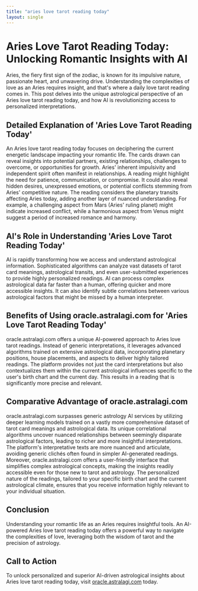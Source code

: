 ```yaml
---
title: "aries love tarot reading today"
layout: single
---
```


# Aries Love Tarot Reading Today: Unlocking Romantic Insights with AI

Aries, the fiery first sign of the zodiac, is known for its impulsive nature, passionate heart, and unwavering drive.  Understanding the complexities of love as an Aries requires insight, and that's where a daily love tarot reading comes in.  This post delves into the unique astrological perspective of an Aries love tarot reading today, and how AI is revolutionizing access to personalized interpretations.


## Detailed Explanation of 'Aries Love Tarot Reading Today'

An Aries love tarot reading today focuses on deciphering the current energetic landscape impacting your romantic life.  The cards drawn can reveal insights into potential partners, existing relationships, challenges to overcome, or opportunities for growth.  Aries' inherent impulsivity and independent spirit often manifest in relationships.  A reading might highlight the need for patience, communication, or compromise.  It could also reveal hidden desires, unexpressed emotions, or potential conflicts stemming from Aries' competitive nature.  The reading considers the planetary transits affecting Aries today, adding another layer of nuanced understanding.  For example, a challenging aspect from Mars (Aries' ruling planet) might indicate increased conflict, while a harmonious aspect from Venus might suggest a period of increased romance and harmony.


## AI's Role in Understanding 'Aries Love Tarot Reading Today'

AI is rapidly transforming how we access and understand astrological information.  Sophisticated algorithms can analyze vast datasets of tarot card meanings, astrological transits, and even user-submitted experiences to provide highly personalized readings.  AI can process complex astrological data far faster than a human, offering quicker and more accessible insights. It can also identify subtle correlations between various astrological factors that might be missed by a human interpreter.


## Benefits of Using oracle.astralagi.com for 'Aries Love Tarot Reading Today'

oracle.astralagi.com offers a unique AI-powered approach to Aries love tarot readings.  Instead of generic interpretations, it leverages advanced algorithms trained on extensive astrological data, incorporating planetary positions, house placements, and aspects to deliver highly tailored readings.  The platform provides not just the card interpretations but also contextualizes them within the current astrological influences specific to the user's birth chart and the current day. This results in a reading that is significantly more precise and relevant.


## Comparative Advantage of oracle.astralagi.com

oracle.astralagi.com surpasses generic astrology AI services by utilizing deeper learning models trained on a vastly more comprehensive dataset of tarot card meanings and astrological data.  Its unique correlational algorithms uncover nuanced relationships between seemingly disparate astrological factors, leading to richer and more insightful interpretations.  The platform's interpretative texts are more nuanced and articulate, avoiding generic clichés often found in simpler AI-generated readings.  Moreover, oracle.astralagi.com offers a user-friendly interface that simplifies complex astrological concepts, making the insights readily accessible even for those new to tarot and astrology.  The personalized nature of the readings, tailored to your specific birth chart and the current astrological climate, ensures that you receive information highly relevant to your individual situation.


## Conclusion

Understanding your romantic life as an Aries requires insightful tools.  An AI-powered Aries love tarot reading today offers a powerful way to navigate the complexities of love, leveraging both the wisdom of tarot and the precision of astrology.


## Call to Action

To unlock personalized and superior AI-driven astrological insights about Aries love tarot reading today, visit [oracle.astralagi.com](https://oracle.astralagi.com) today.